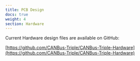 ```yaml
---
title: PCB Design
docs: true
weight: 4
section: Hardware
---
```


Current Hardware design files are available on GitHub:

[https://github.com/CANBus-Triple/CANBus-Triple-Hardware](https://github.com/CANBus-Triple/CANBus-Triple-Hardware)



